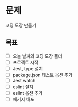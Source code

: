 # 문제
코딩 도장 만들기
## 목표
- [ ] 오늘 날짜의 코딩 도장 폴더
- [ ] 프로젝트 시작
- [ ] Jest, type 설치
- [ ] package.json 테스트 옵션 추가
- [ ] Jest watch
- [ ] eslint 설치 
- [ ] eslint 옵션 추가 
- [ ] 패키지 배포
